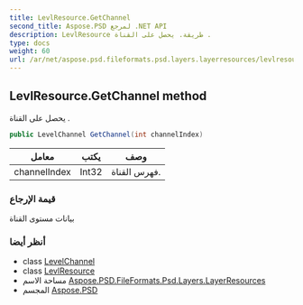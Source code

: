 ```yaml
---
title: LevlResource.GetChannel
second_title: Aspose.PSD لمرجع .NET API
description: LevlResource طريقة. يحصل على القناة .
type: docs
weight: 60
url: /ar/net/aspose.psd.fileformats.psd.layers.layerresources/levlresource/getchannel/
---
```

## LevlResource.GetChannel method

يحصل على القناة .

```csharp
public LevelChannel GetChannel(int channelIndex)
```

| معامل | يكتب | وصف |
| --- | --- | --- |
| channelIndex | Int32 | فهرس القناة. |

### قيمة الإرجاع

بيانات مستوى القناة

### أنظر أيضا

* class [LevelChannel](../../levelchannel/)
* class [LevlResource](../)
* مساحة الاسم [Aspose.PSD.FileFormats.Psd.Layers.LayerResources](../../levlresource/)
* المجسم [Aspose.PSD](../../../)



